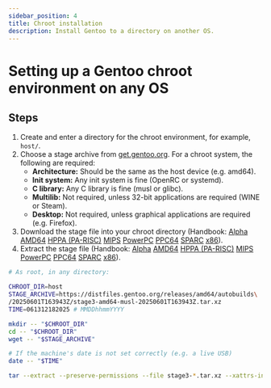 ```yaml
---
sidebar_position: 4
title: Chroot installation
description: Install Gentoo to a directory on another OS.
---
```

# Setting up a Gentoo chroot environment on any OS

<!-- Choices:

     - Directory name
     - Stage archive -->

## Steps

1. Create and enter a directory for the chroot environment, for example,
   `host/`.
2. Choose a stage archive from [get.gentoo.org]. For a chroot system, the
   following are required:
   - **Architecture:** Should be the same as the host device (e.g. amd64).
   - **Init system:** Any init system is fine (OpenRC or systemd).
   - **C library:** Any C library is fine (musl or glibc).
   - **Multilib:** Not required, unless 32-bit applications are required (WINE
     or Steam).
   - **Desktop:** Not required, unless graphical applications are required
     (e.g. Firefox).
3. Download the stage file into your chroot directory (Handbook:
   [Alpha][handbook-alpha-downloading] [AMD64][handbook-amd64-downloading]
   [HPPA (PA-RISC)][handbook-hppa-downloading]
   [MIPS][handbook-mips-downloading] [PowerPC][handbook-ppc-downloading]
   [PPC64][handbook-ppc64-downloading] [SPARC][handbook-sparc-downloading]
   [x86][handbook-x86-downloading]).
4. Extract the stage file (Handbook:
   [Alpha][handbook-alpha-installing] [AMD64][handbook-amd64-installing]
   [HPPA (PA-RISC)][handbook-hppa-installing]
   [MIPS][handbook-mips-installing] [PowerPC][handbook-ppc-installing]
   [PPC64][handbook-ppc64-installing] [SPARC][handbook-sparc-installing]
   [x86][handbook-x86-installing]).

```bash
# As root, in any directory:

CHROOT_DIR=host
STAGE_ARCHIVE=https://distfiles.gentoo.org/releases/amd64/autobuilds\
/20250601T163943Z/stage3-amd64-musl-20250601T163943Z.tar.xz
TIME=061312182025 # MMDDhhmmYYYY

mkdir -- "$CHROOT_DIR"
cd -- "$CHROOT_DIR"
wget -- "$STAGE_ARCHIVE"

# If the machine's date is not set correctly (e.g. a live USB)
date -- "$TIME"

tar --extract --preserve-permissions --file stage3-*.tar.xz --xattrs-include='*.*' --numeric-owner
```

[get.gentoo.org]: https://get.gentoo.org
[handbook-alpha-downloading]: https://wiki.gentoo.org/wiki/Handbook:Alpha/Installation/Stage#Downloading_the_stage_file
[handbook-amd64-downloading]: https://wiki.gentoo.org/wiki/Handbook:AMD64/Installation/Stage#Downloading_the_stage_file
[handbook-hppa-downloading]: https://wiki.gentoo.org/wiki/Handbook:HPPA/Installation/Stage#Downloading_the_stage_file
[handbook-mips-downloading]: https://wiki.gentoo.org/wiki/Handbook:MIPS/Installation/Stage#Downloading_the_stage_file
[handbook-ppc-downloading]: https://wiki.gentoo.org/wiki/Handbook:PPC/Installation/Stage#Downloading_the_stage_file
[handbook-ppc64-downloading]: https://wiki.gentoo.org/wiki/Handbook:PPC64/Installation/Stage#Downloading_the_stage_file
[handbook-sparc-downloading]: https://wiki.gentoo.org/wiki/Handbook:SPARC/Installation/Stage#Downloading_the_stage_file
[handbook-x86-downloading]: https://wiki.gentoo.org/wiki/Handbook:X86/Installation/Stage#Downloading_the_stage_file
[handbook-alpha-installing]: https://wiki.gentoo.org/wiki/Handbook:Alpha/Installation/Stage#Installing_a_stage_file
[handbook-amd64-installing]: https://wiki.gentoo.org/wiki/Handbook:AMD64/Installation/Stage#Installing_a_stage_file
[handbook-hppa-installing]: https://wiki.gentoo.org/wiki/Handbook:HPPA/Installation/Stage#Installing_a_stage_file
[handbook-mips-installing]: https://wiki.gentoo.org/wiki/Handbook:MIPS/Installation/Stage#Installing_a_stage_file
[handbook-ppc-installing]: https://wiki.gentoo.org/wiki/Handbook:PPC/Installation/Stage#Installing_a_stage_file
[handbook-ppc64-installing]: https://wiki.gentoo.org/wiki/Handbook:PPC64/Installation/Stage#Installing_a_stage_file
[handbook-sparc-installing]: https://wiki.gentoo.org/wiki/Handbook:SPARC/Installation/Stage#Installing_a_stage_file
[handbook-x86-installing]: https://wiki.gentoo.org/wiki/Handbook:X86/Installation/Stage#Installing_a_stage_file

